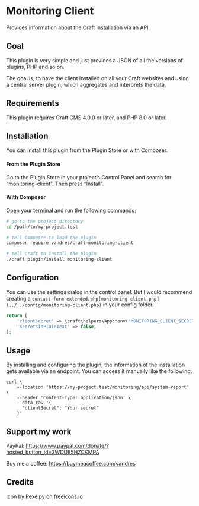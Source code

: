 # Monitoring Client

Provides information about the Craft installation via an API

## Goal

This plugin is very simple and just provides a JSON of all the versions of plugins, PHP and so on.

The goal is, to have the client installed on all your Craft websites and using a central server plugin, 
which aggregates and interprets the data.

## Requirements

This plugin requires Craft CMS 4.0.0 or later, and PHP 8.0 or later.

## Installation

You can install this plugin from the Plugin Store or with Composer.

#### From the Plugin Store

Go to the Plugin Store in your project’s Control Panel and search for “monitoring-client”. Then press “Install”.

#### With Composer

Open your terminal and run the following commands:

```bash
# go to the project directory
cd /path/to/my-project.test

# tell Composer to load the plugin
composer require vandres/craft-monitoring-client

# tell Craft to install the plugin
./craft plugin/install monitoring-client
```

## Configuration

You can use the settings dialog in the control panel. But I would recommend creating a `contact-form-extended.php[monitoring-client.php](../../config/monitoring-client.php)` in your config folder.

```php
return [
    'clientSecret' => \craft\helpers\App::env('MONITORING_CLIENT_SECRET'),
    'secretsInPlainText' => false,
];

```

## Usage

By installing and configuring the plugin, the information of the installation gets available via an endpoint. 
You can access it manually like the following:

```shell
curl \
    --location 'https://my-project.test/monitoring/api/system-report' \
    --header 'Content-Type: application/json' \
    --data-raw '{
      "clientSecret": "Your secret"
    }'
```

## Support my work

PayPal: https://www.paypal.com/donate/?hosted_button_id=3WDU85HZCKMPA

Buy me a coffee: https://buymeacoffee.com/vandres

## Credits

Icon by [Pexelpy](https://freeicons.io/cyberpunk-icon-set-31733/camera-cctv-monitoring-security-icon-1181165) on [freeicons.io](https://freeicons.io)
